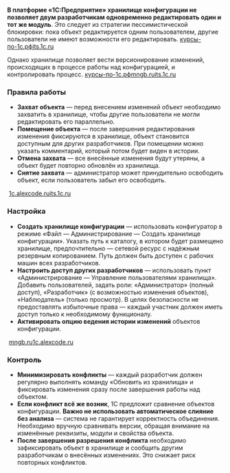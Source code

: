 **В платформе «1С:Предприятие» хранилище конфигурации не позволяет двум разработчикам одновременно редактировать один и тот же модуль**. Это следует из стратегии пессимистической блокировки: пока объект редактируется одним пользователем, другие пользователи не имеют возможности его редактировать. [курсы-по-1с.рф](https://xn----1-bedvffifm4g.xn--p1ai/articles/%D1%81%D1%82%D0%B0%D1%82%D1%8C%D0%B8-%D1%85%D1%80%D0%B0%D0%BD%D0%B8%D0%BB%D0%B8%D1%89%D0%B5-%D0%BA%D0%BE%D0%BD%D1%84%D0%B8%D0%B3%D1%83%D1%80%D0%B0%D1%86%D0%B8%D0%B8/)[its.1c.ru](https://its.1c.ru/db/content/metod8dev/src/developers/platform/metod/devtools/i8102287.htm)

Однако хранилище позволяет вести версионирование изменений, происходящих в процессе работы над конфигурацией, и контролировать процесс. [курсы-по-1с.рф](https://xn----1-bedvffifm4g.xn--p1ai/articles/%D1%81%D1%82%D0%B0%D1%82%D1%8C%D0%B8-%D1%85%D1%80%D0%B0%D0%BD%D0%B8%D0%BB%D0%B8%D1%89%D0%B5-%D0%BA%D0%BE%D0%BD%D1%84%D0%B8%D0%B3%D1%83%D1%80%D0%B0%D1%86%D0%B8%D0%B8/)[mngb.ru](https://mngb.ru/informatsiya/32/kak-rabotat-s-xranilishem-1s)[its.1c.ru](https://its.1c.ru/db/content/metod8dev/src/developers/platform/metod/devtools/i8102287.htm)

### Правила работы

- **Захват объекта** — перед внесением изменений объект необходимо захватить в хранилище, чтобы другие пользователи не могли редактировать его параллельно.
- **Помещение объекта** — после завершения редактирования изменения фиксируются в хранилище, объект становится доступным для других разработчиков. При помещении можно указать комментарий, который потом будет виден в истории.
- **Отмена захвата** — все внесённые изменения будут утеряны, а объект будет повторно обновлён из хранилища.
- **Снятие захвата** — администратор может принудительно освободить объект, если пользователь забыл его освободить.

 [1c.alexcode.ru](https://1c.alexcode.ru/rabota-s-hranilishchem-konfiguracii-v-1s-8-3/)[its.1c.ru](https://its.1c.ru/db/content/metod8dev/src/developers/platform/metod/devtools/i8102287.htm)

### Настройка

- **Создать хранилище конфигурации** — использовать конфигуратор в режиме «Файл — Администрирование — Создать хранилище конфигурации». Указать путь к каталогу, в котором будет размещено хранилище, предпочтительно — сетевой ресурс с надёжным резервным копированием. Путь должен быть доступен с рабочих машин всех разработчиков.
- **Настроить доступ других разработчиков** — использовать пункт «Администрирование — Управление пользователями хранилища». Добавить пользователей, задать роли: «Администратор» (полный доступ), «Разработчик» (с возможностью изменения объектов), «Наблюдатель» (только просмотр). В целях безопасности не предоставлять избыточные права — каждый участник должен иметь доступ только к необходимому функционалу.
- **Активировать опцию ведения истории изменений** объектов конфигурации.

 [mngb.ru](https://mngb.ru/informatsiya/32/kak-rabotat-s-xranilishem-1s)[1c.alexcode.ru](https://1c.alexcode.ru/rabota-s-hranilishchem-konfiguracii-v-1s-8-3/)

### Контроль

- **Минимизировать конфликты** — каждый разработчик должен регулярно выполнять команду «Обновить из хранилища» и фиксировать изменения сразу после завершения работы над объектом.
- **Если конфликт всё же возник**, 1С предложит сравнение объектов конфигурации. **Важно не использовать автоматическое слияние без анализа** — система не гарантирует корректность объединения. Необходимо вручную сравнивать версии, обращая внимание на изменённые реквизиты, модули и свойства объекта.
- **После завершения разрешения конфликта** необходимо зафиксировать объект в хранилище и сообщить другим разработчикам о внесённых изменениях. Это снижает риск повторных конфликтов.